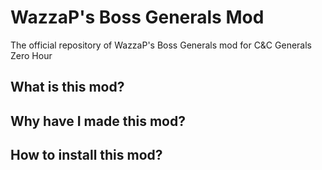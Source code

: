 # WazzaP's Boss Generals Mod
The official repository of WazzaP's Boss Generals mod for C&amp;C Generals Zero Hour

## What is this mod?

## Why have I made this mod?

## How to install this mod?

